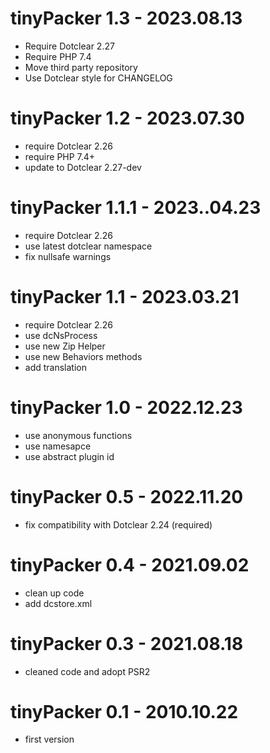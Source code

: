 tinyPacker 1.3 - 2023.08.13
===========================================================
* Require Dotclear 2.27
* Require PHP 7.4
* Move third party repository
* Use Dotclear style for CHANGELOG

tinyPacker 1.2 - 2023.07.30
===========================================================
* require Dotclear 2.26
* require PHP 7.4+
* update to Dotclear 2.27-dev

tinyPacker 1.1.1 - 2023..04.23
===========================================================
* require Dotclear 2.26
* use latest dotclear namespace
* fix nullsafe warnings

tinyPacker 1.1 - 2023.03.21
===========================================================
* require Dotclear 2.26
* use dcNsProcess
* use new Zip Helper
* use new Behaviors methods
* add translation

tinyPacker 1.0 - 2022.12.23
===========================================================
* use anonymous functions
* use namesapce
* use abstract plugin id

tinyPacker 0.5 - 2022.11.20
===========================================================
* fix compatibility with Dotclear 2.24 (required)

tinyPacker 0.4 - 2021.09.02
===========================================================
* clean up code
* add dcstore.xml

tinyPacker 0.3 - 2021.08.18
===========================================================
* cleaned code and adopt PSR2

tinyPacker 0.1 - 2010.10.22
===========================================================
* first version